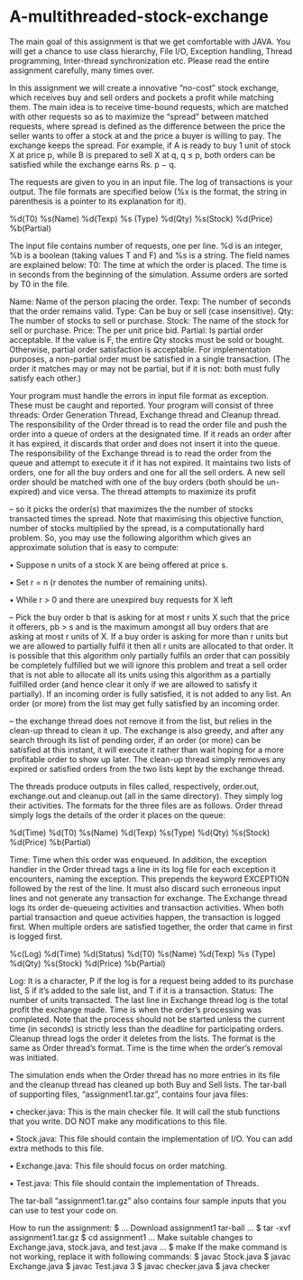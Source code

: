 # A-multithreaded-stock-exchange

The main goal of this assignment is that we get comfortable with JAVA.
You will get a chance to use class hierarchy, File I/O, Exception handling,
Thread programming, Inter-thread synchronization etc. Please read the entire
assignment carefully, many times over.

In this assignment we will create a innovative “no-cost” stock exchange,
which receives buy and sell orders and pockets a profit while matching them.
The main idea is to receive time-bound requests, which are matched with other
requests so as to maximize the “spread” between matched requests, where spread
is defined as the difference between the price the seller wants to offer a stock at
and the price a buyer is willing to pay. The exchange keeps the spread.
For example, if A is ready to buy 1 unit of stock X at price p, while B is
prepared to sell X at q, q ≤ p, both orders can be satisfied while the exchange
earns Rs. p − q.

The requests are given to you in an input file. The log of transactions is
your output. The file formats are specified below (%x is the format, the string
in parenthesis is a pointer to its explanation for it).

%d(T0) %s(Name) %d(Texp) %s (Type) %d(Qty) %s(Stock) %d(Price)
%b(Partial)

The input file contains number of requests, one per line. %d is an integer,
%b is a boolean (taking values T and F) and %s is a string. The field names
are explained below: T0: The time at which the order is placed. The time is in
seconds from the beginning of the simulation. Assume orders are sorted by T0
in the file.

Name: Name of the person placing the order.
Texp: The number of seconds that the order remains valid.
Type: Can be buy or sell (case insensitive).
Qty: The number of stocks to sell or purchase.
Stock: The name of the stock for sell or purchase.
Price: The per unit price bid.
Partial: Is partial order acceptable. 
If the value is F, the entire Qty stocks must be sold or bought. Otherwise, partial order satisfaction is acceptable. For
implementation purposes, a non-partial order must be satisfied in a single transaction.
(The order it matches may or may not be partial, but if it is not: both
must fully satisfy each other.)

Your program must handle the errors in input file format as exception. These
must be caught and reported. Your program will consist of three threads: Order
Generation Thread, Exchange thread and Cleanup thread.
The responsibility of the Order thread is to read the order file and push the
order into a queue of orders at the designated time. If it reads an order after it
has expired, it discards that order and does not insert it into the queue.
The responsibility of the Exchange thread is to read the order from the queue
and attempt to execute it if it has not expired. It maintains two lists of orders,
one for all the buy orders and one for all the sell orders. A new sell order should
be matched with one of the buy orders (both should be un-expired) and vice
versa. The thread attempts to maximize its profit 

– so it picks the order(s) that maximizes the the number of stocks transacted times the spread.
Note that maximising this objective function, number of stocks multiplied by
the spread, is a computationally hard problem. So, you may use the following
algorithm which gives an approximate solution that is easy to compute:

• Suppose n units of a stock X are being offered at price s.

• Set r = n (r denotes the number of remaining units).

• While r > 0 and there are unexpired buy requests for X left

– Pick the buy order b that is asking for at most r units X such that
the price it offerers, pb > s and is the maximum amongst all buy
orders that are asking at most r units of X. If a buy order is asking
for more than r units but we are allowed to partially fulfil it then all
r units are allocated to that order.
It is possible that this algorithm only partially fulfils an order that can
possibly be completely fulfilled but we will ignore this problem and treat a sell
order that is not able to allocate all its units using this algorithm as a partially
fulfilled order (and hence clear it only if we are allowed to satisfy it partially).
If an incoming order is fully satisfied, it is not added to any list. An order (or
more) from the list may get fully satisfied by an incoming order.

– the exchange thread does not remove it from the list, but relies in the clean-up thread to
clean it up. The exchange is also greedy, and after any search through its list
of pending order, if an order (or more) can be satisfied at this instant, it will
execute it rather than wait hoping for a more profitable order to show up later.
The clean-up thread simply removes any expired or satisfied orders from the
two lists kept by the exchange thread.

The threads produce outputs in files called, respectively, order.out, exchange.out
and cleanup.out (all in the same directory). They simply log their
activities. The formats for the three files are as follows. Order thread simply
logs the details of the order it places on the queue:


%d(Time) %d(T0) %s(Name) %d(Texp) %s(Type) %d(Qty) %s(Stock) %d(Price)
%b(Partial)

Time: Time when this order was enqueued.
    In addition, the exception handler in the Order thread tags a line in its log
file for each exception it encounters, naming the exception. This prepends the
keyword EXCEPTION followed by the rest of the line. It must also discard
such erroneous input lines and not generate any transaction for exchange. The
Exchange thread logs its order de-queueing activities and transaction activities.
When both partial transaction and queue activities happen, the transaction is
logged first. When multiple orders are satisfied together, the order that came
in first is logged first.

%c(Log) %d(Time) %d(Status) %d(T0) %s(Name) %d(Texp) %s (Type) %d(Qty)
%s(Stock) %d(Price) %b(Partial)

Log: It is a character, P if the log is for a request being added to its purchase
list, S if it’s added to the sale list, and T if it is a transaction.
Status: The number of units transacted.
The last line in Exchange thread log is the total profit the exchange made.
  Time is when the order’s processing was completed. Note that the process
should not be started unless the current time (in seconds) is strictly less than
the deadline for participating orders.
  Cleanup thread logs the order it deletes from the lists. The format is the
same as Order thread’s format. Time is the time when the order’s removal was
initiated.

The simulation ends when the Order thread has no more entries in its file
and the cleanup thread has cleaned up both Buy and Sell lists.
The tar-ball of supporting files, “assignment1.tar.gz”, contains four java files:

• checker.java: This is the main checker file. It will call the stub functions
that you write. DO NOT make any modifications to this file.

• Stock.java: This file should contain the implementation of I/O. You can
add extra methods to this file.

• Exchange.java: This file should focus on order matching.

• Test.java: This file should contain the implementation of Threads.

The tar-ball “assignment1.tar.gz” also contains four sample inputs that you
can use to test your code on.



How to run the assignment:
$ ... Download assignment1 tar-ball ...
$ tar -xvf assignment1.tar.gz
$ cd assignment1 ... Make suitable changes to Exchange.java, stock.java, and
test.java ...
$ make
If the make command is not working, replace it with following commands:
$ javac Stock.java
$ javac Exchange.java
$ javac Test.java
3
$ javac checker.java
$ java checker

